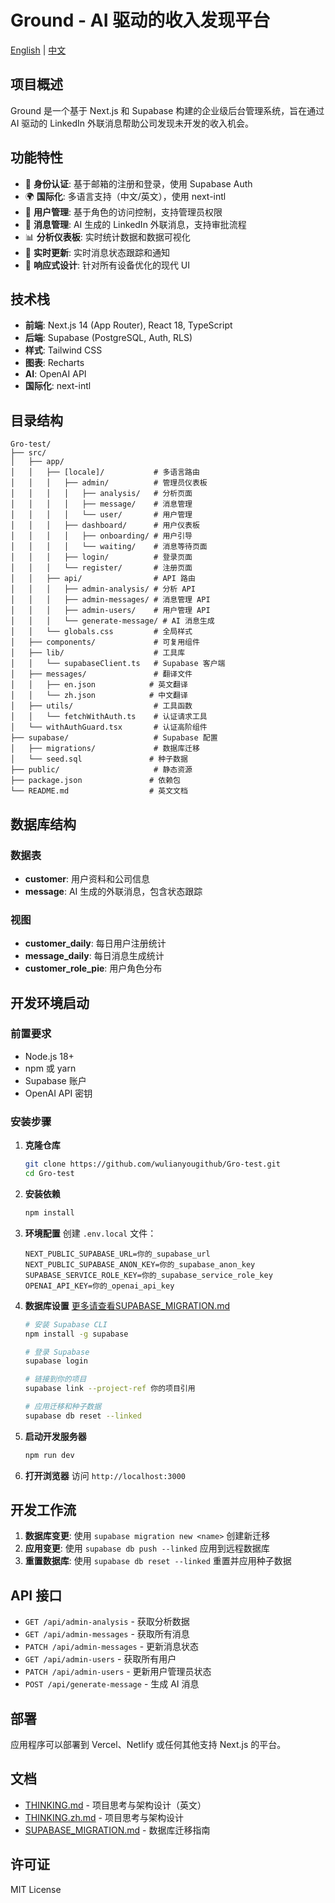 # Ground - AI 驱动的收入发现平台

[English](./README.md) | [中文](#)

## 项目概述

Ground 是一个基于 Next.js 和 Supabase 构建的企业级后台管理系统，旨在通过 AI 驱动的 LinkedIn 外联消息帮助公司发现未开发的收入机会。

## 功能特性

- 🔐 **身份认证**: 基于邮箱的注册和登录，使用 Supabase Auth
- 🌍 **国际化**: 多语言支持（中文/英文），使用 next-intl
- 👥 **用户管理**: 基于角色的访问控制，支持管理员权限
- 💬 **消息管理**: AI 生成的 LinkedIn 外联消息，支持审批流程
- 📊 **分析仪表板**: 实时统计数据和数据可视化
- 🔄 **实时更新**: 实时消息状态跟踪和通知
- 📱 **响应式设计**: 针对所有设备优化的现代 UI

## 技术栈

- **前端**: Next.js 14 (App Router), React 18, TypeScript
- **后端**: Supabase (PostgreSQL, Auth, RLS)
- **样式**: Tailwind CSS
- **图表**: Recharts
- **AI**: OpenAI API
- **国际化**: next-intl

## 目录结构

```
Gro-test/
├── src/
│   ├── app/
│   │   ├── [locale]/           # 多语言路由
│   │   │   ├── admin/          # 管理员仪表板
│   │   │   │   ├── analysis/   # 分析页面
│   │   │   │   ├── message/    # 消息管理
│   │   │   │   └── user/       # 用户管理
│   │   │   ├── dashboard/      # 用户仪表板
│   │   │   │   ├── onboarding/ # 用户引导
│   │   │   │   └── waiting/    # 消息等待页面
│   │   │   ├── login/          # 登录页面
│   │   │   └── register/       # 注册页面
│   │   ├── api/                # API 路由
│   │   │   ├── admin-analysis/ # 分析 API
│   │   │   ├── admin-messages/ # 消息管理 API
│   │   │   ├── admin-users/    # 用户管理 API
│   │   │   └── generate-message/ # AI 消息生成
│   │   └── globals.css         # 全局样式
│   ├── components/             # 可复用组件
│   ├── lib/                    # 工具库
│   │   └── supabaseClient.ts   # Supabase 客户端
│   ├── messages/               # 翻译文件
│   │   ├── en.json            # 英文翻译
│   │   └── zh.json            # 中文翻译
│   ├── utils/                  # 工具函数
│   │   └── fetchWithAuth.ts    # 认证请求工具
│   └── withAuthGuard.tsx       # 认证高阶组件
├── supabase/                   # Supabase 配置
│   ├── migrations/             # 数据库迁移
│   └── seed.sql               # 种子数据
├── public/                     # 静态资源
├── package.json               # 依赖包
└── README.md                  # 英文文档
```

## 数据库结构

### 数据表
- **customer**: 用户资料和公司信息
- **message**: AI 生成的外联消息，包含状态跟踪

### 视图
- **customer_daily**: 每日用户注册统计
- **message_daily**: 每日消息生成统计
- **customer_role_pie**: 用户角色分布

## 开发环境启动

### 前置要求

- Node.js 18+
- npm 或 yarn
- Supabase 账户
- OpenAI API 密钥

### 安装步骤

1. **克隆仓库**
   ```bash
   git clone https://github.com/wulianyougithub/Gro-test.git
   cd Gro-test
   ```

2. **安装依赖**
   ```bash
   npm install
   ```

3. **环境配置**
   创建 `.env.local` 文件：
   ```env
   NEXT_PUBLIC_SUPABASE_URL=你的_supabase_url
   NEXT_PUBLIC_SUPABASE_ANON_KEY=你的_supabase_anon_key
   SUPABASE_SERVICE_ROLE_KEY=你的_supabase_service_role_key
   OPENAI_API_KEY=你的_openai_api_key
   ```

4. **数据库设置** [更多请查看SUPABASE_MIGRATION.md](./SUPABASE_MIGRATION.md)
   ```bash
   # 安装 Supabase CLI
   npm install -g supabase
   
   # 登录 Supabase
   supabase login
   
   # 链接到你的项目
   supabase link --project-ref 你的项目引用
   
   # 应用迁移和种子数据
   supabase db reset --linked
   ```

5. **启动开发服务器**
   ```bash
   npm run dev
   ```

6. **打开浏览器**
   访问 `http://localhost:3000`

## 开发工作流

1. **数据库变更**: 使用 `supabase migration new <name>` 创建新迁移
2. **应用变更**: 使用 `supabase db push --linked` 应用到远程数据库
3. **重置数据库**: 使用 `supabase db reset --linked` 重置并应用种子数据

## API 接口

- `GET /api/admin-analysis` - 获取分析数据
- `GET /api/admin-messages` - 获取所有消息
- `PATCH /api/admin-messages` - 更新消息状态
- `GET /api/admin-users` - 获取所有用户
- `PATCH /api/admin-users` - 更新用户管理员状态
- `POST /api/generate-message` - 生成 AI 消息

## 部署

应用程序可以部署到 Vercel、Netlify 或任何其他支持 Next.js 的平台。

## 文档

- [THINKING.md](./THINKING.md) - 项目思考与架构设计（英文）
- [THINKING.zh.md](./THINKING.zh.md) - 项目思考与架构设计
- [SUPABASE_MIGRATION.md](./SUPABASE_MIGRATION.md) - 数据库迁移指南

## 许可证

MIT License 